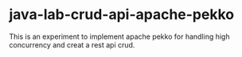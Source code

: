 # java-lab-crud-api-apache-pekko
This is an experiment to implement apache pekko for handling high concurrency and creat a rest api crud. 
